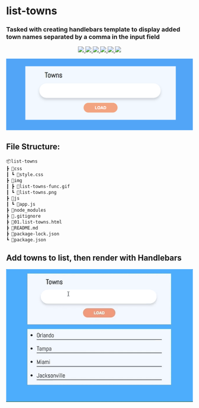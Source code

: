 # list-towns
### Tasked with creating handlebars template to display added town names separated by a comma in the input field

<p align='center'>
    <a href='https://github.com/rdrachenberg/students/blob/master/app.js'>
        <img src='https://img.shields.io/badge/JavaScript-22%25-brightgreen?style=plastic&logo=javascript'>
    </a>
    <a href='https://github.com/rdrachenberg/students/blob/master/index.html'> 
        <img src='https://img.shields.io/badge/HTML-25.7%25-orange?style=plastic&logo=HTML5'>
    </a> 
    <a href='https://github.com/rdrachenberg/students/blob/master/styles.css'>
        <img src='https://img.shields.io/badge/CSS-53.325-purple?style=plascit&logo=CSS3&logoColor=blue'>
    </a>
    <a href='https://baas.kinvey.com/appdata/kid_SyIdiNmWP/students'>
        <img src='https://img.shields.io/badge/Database-Kinvey-red?style=plastic&logo=Firebase'>
    </a>
    <a href='https://github.com/rdrachenberg'>
        <img src='https://img.shields.io/badge/Made%20by-rDrachenberg-success?style=plastic&logo=visual-studio-code&logoColor=blue'>
    </a>
    <a href='mailto:RyanDrachenberg@gmail.com'>
        <img src='https://img.shields.io/badge/Ask%20me-anything-1abc9c.svg'>
    </a>
</p>
<p align="center">
    <img src="./img/list-towns.png">
</p>

## File Structure:
    📦list-towns
    ┣ 📂css
    ┃ ┗ 📜style.css
    ┣ 📂img
    ┃ ┣ 📜list-towns-func.gif
    ┃ ┗ 📜list-towns.png
    ┣ 📂js
    ┃ ┗ 📜app.js
    ┣ 📂node_modules
    ┣ 📜.gitignore
    ┣ 📜01.list-towns.html
    ┣ 📜README.md
    ┣ 📜package-lock.json
    ┗ 📜package.json

## Add towns to list, then render with Handlebars
 <p align="center">
    <a href="https://github.com/rdrachenberg/list-towns/blob/master/js/app.js">
        <img src="./img/list-towns-func.gif">
    </a>
</>